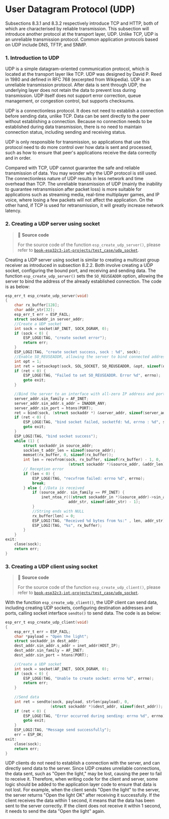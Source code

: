 # User Datagram Protocol (UDP)

Subsections 8.3.1 and 8.3.2 respectively introduce TCP and HTTP, both of which are characterised by reliable transmission. This subsection will introduce another protocol at the transport layer, UDP. Unlike TCP, UDP is an unreliable transmission protocol. Common application protocols based on UDP include DNS, TFTP, and SNMP.

### 1. Introduction to UDP

UDP is a simple datagram-oriented communication protocol, which is located at the transport layer like TCP. UDP was designed by David P. Reed in 1980 and defined in RFC 768 (excerpted from Wikipedia). UDP is an unreliable transmission protocol. After data is sent through UDP, the underlying layer does not retain the data to prevent loss during transmission. UDP itself does not support error correction, queue management, or congestion control, but supports checksums.

UDP is a connectionless protocol. It does not need to establish a connection before sending data, unlike TCP. Data can be sent directly to the peer without establishing a connection. Because no connection needs to be established during data transmission, there is no need to maintain connection status, including sending and receiving status.

UDP is only responsible for transmission, so applications that use this protocol need to do more control over how data is sent and processed, such as how to ensure that peer's applications receive the data correctly and in order.

Compared with TCP, UDP cannot guarantee the safe and reliable transmission of data. You may wonder why the UDP protocol is still used. The connectionless nature of UDP results in less network and time overhead than TCP. The unreliable transmission of UDP (mainly the inability to guarantee retransmission after packet loss) is more suitable for applications such as streaming media, real-time multiplayer games, and IP voice, where losing a few packets will not affect the application. On the other hand, if TCP is used for retransmission, it will greatly increase network latency.

### 2. Creating a UDP server using socket

> 📝 **Source code**
>
> For the source code of the function `esp_create_udp_server()`, please refer to [`book-esp32c3-iot-projects/test_case/udp_socket`](https://github.com/espressif/book-esp32c3-iot-projects/tree/main/test_case/udp_socket).

Creating a UDP server using socket is similar to creating a multicast group receiver as introduced in subsection 8.2.2. Both involve creating a UDP socket, configuring the bound port, and receiving and sending data. The function `esp_create_udp_server()` sets the `SO_REUSEADDR` option, allowing the server to bind the address of the already established connection. The code is as below:

```c
esp_err_t esp_create_udp_server(void)
{
    char rx_buffer[128];
    char addr_str[32];
    esp_err_t err = ESP_FAIL;
    struct sockaddr_in server_addr;
    //Create a UDP socket
    int sock = socket(AF_INET, SOCK_DGRAM, 0);
    if (sock < 0) {
        ESP_LOGE(TAG, "create socket error");
        return err;
    }
    ESP_LOGI(TAG, "create socket success, sock : %d", sock);
    //Enable SO_REUSEADDR, allowing the server to bind connected address
    int opt = 1;
    int ret = setsockopt(sock, SOL_SOCKET, SO_REUSEADDR, &opt, sizeof(opt));
    if (ret < 0) {
        ESP_LOGE(TAG, "Failed to set SO_REUSEADDR. Error %d", errno);
        goto exit;
    }

    //Bind the server to an interface with all-zero IP address and port number 3333
    server_addr.sin_family = AF_INET;
    server_addr.sin_addr.s_addr = INADDR_ANY;
    server_addr.sin_port = htons(PORT);
    ret = bind(sock, (struct sockaddr *) &server_addr, sizeof(server_addr));
    if (ret < 0) {
        ESP_LOGE(TAG, "bind socket failed, socketfd: %d, errno : %d", sock, errno);
        goto exit;
    }
    ESP_LOGI(TAG, "bind socket success");
    while (1) {
        struct sockaddr_in source_addr;
        socklen_t addr_len = sizeof(source_addr);
        memset(rx_buffer, 0, sizeof(rx_buffer));
        int len = recvfrom(sock, rx_buffer, sizeof(rx_buffer) - 1, 0,
                            (struct sockaddr *)&source_addr, &addr_len);
        // Reception error
        if (len < 0) {
            ESP_LOGE(TAG, "recvfrom failed: errno %d", errno);
            break;
        } else { //Data is received
            if (source_addr. sin_family == PF_INET) {
                inet_ntoa_r(((struct sockaddr_in *)&source_addr)->sin_addr,
                            addr_str, sizeof(addr_str) - 1);
            }
            //String ends with NULL
            rx_buffer[len] = 0;
            ESP_LOGI(TAG, "Received %d bytes from %s:" , len, addr_str);
            ESP_LOGI(TAG, "%s", rx_buffer);
        }
    }
exit:
    close(sock);
    return err;
}
```

### 3. Creating a UDP client using socket

> 📝 **Source code**
>
> For the source code of the function `esp_create_udp_client()`, please refer to [`book-esp32c3-iot-projects/test_case/udp_socket`](https://github.com/espressif/book-esp32c3-iot-projects/tree/main/test_case/udp_socket).

With the function `esp_create_udp_client()`, the UDP client can send data, including creating UDP sockets, configuring destination addresses and ports, calling socket interface `sendto()` to send data. The code is as below:

```c
esp_err_t esp_create_udp_client(void)
{
    esp_err_t err = ESP_FAIL;
    char *payload = "Open the light";
    struct sockaddr_in dest_addr;
    dest_addr.sin_addr.s_addr = inet_addr(HOST_IP);
    dest_addr.sin_family = AF_INET;
    dest_addr.sin_port = htons(PORT);

    //Create a UDP socket
    int sock = socket(AF_INET, SOCK_DGRAM, 0);
    if (sock < 0) {
        ESP_LOGE(TAG, "Unable to create socket: errno %d", errno);
        return err;
    }
     
    //Send data
    int ret = sendto(sock, payload, strlen(payload), 0,
                    (struct sockaddr *)&dest_addr, sizeof(dest_addr));
    if (ret < 0) {
        ESP_LOGE(TAG, "Error occurred during sending: errno %d", errno);
        goto exit;
    }
    ESP_LOGI(TAG, "Message send successfully");
    err = ESP_OK;
exit:
    close(sock);
    return err;
}
```

UDP clients do not need to establish a connection with the server, and can directly send data to the server. Since UDP creates unreliable connections, the data sent, such as "Open the light," may be lost, causing the peer to fail to receive it. Therefore, when writing code for the client and server, some logic should be added to the application layer code to ensure that data is not lost. For example, when the client sends "Open the light" to the server, the server returns "Open the light OK" after receiving it successfully. If the client receives the data within 1 second, it means that the data has been sent to the server correctly. If the client does not receive it within 1 second, it needs to send the data "Open the light" again.
